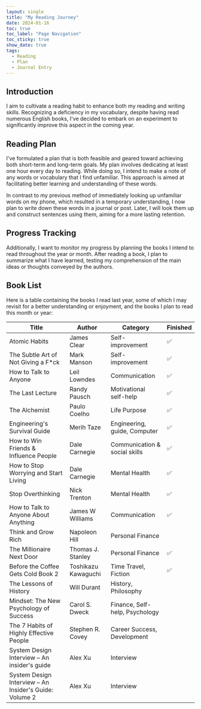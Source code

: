 ```yaml
---
layout: single
title: "My Reading Journey"
date: 2024-01-16
toc: true
toc_label: "Page Navigation"
toc_sticky: true
show_date: true
tags:
  - Reading
  - Plan
  - Journal Entry
---
```


## Introduction

I aim to cultivate a reading habit to enhance both my reading and writing skills. Recognizing a deficiency in my vocabulary, despite having read numerous English books, I've decided to embark on an experiment to significantly improve this aspect in the coming year.

## Reading Plan

I've formulated a plan that is both feasible and geared toward achieving both short-term and long-term goals. My plan involves dedicating at least one hour every day to reading. While doing so, I intend to make a note of any words or vocabulary that I find unfamiliar. This approach is aimed at facilitating better learning and understanding of these words.

In contrast to my previous method of immediately looking up unfamiliar words on my phone, which resulted in a temporary understanding, I now plan to write down these words in a journal or post. Later, I will look them up and construct sentences using them, aiming for a more lasting retention.

## Progress Tracking

Additionally, I want to monitor my progress by planning the books I intend to read throughout the year or month. After reading a book, I plan to summarize what I have learned, testing my comprehension of the main ideas or thoughts conveyed by the authors.

## Book List

Here is a table containing the books I read last year, some of which I may revisit for a better understanding or enjoyment, and the books I plan to read this month or year:

| Title                                                  | Author              | Category                       | Finished |
| ------------------------------------------------------ | ------------------- | ------------------------------ | -------- |
| Atomic Habits                                          | James Clear         | Self-improvement               | ✅       |
| The Subtle Art of Not Giving a F\*ck                   | Mark Manson         | Self-improvement               | ✅       |
| How to Talk to Anyone                                  | Leil Lowndes        | Communication                  | ✅       |
| The Last Lecture                                       | Randy Pausch        | Motivational self-help         | ✅       |
| The Alchemist                                          | Paulo Coelho        | Life Purpose                   | ✅       |
| Engineering's Survival Guide                           | Merih Taze          | Engineering, guide, Computer   | ✅       |
| How to Win Friends & Influence People                  | Dale Carnegie       | Communication & social skills  | ✅       |
| How to Stop Worrying and Start Living                  | Dale Carnegie       | Mental Health                  | ✅       |
| Stop Overthinking                                      | Nick Trenton        | Mental Health                  | ✅       |
| How to Talk to Anyone About Anything                   | James W Williams    | Communication                  | ✅       |
| Think and Grow Rich                                    | Napoleon Hill       | Personal Finance               |          |
| The Millionaire Next Door                              | Thomas J. Stanley   | Personal Finance               | ✅       |
| Before the Coffee Gets Cold Book 2                     | Toshikazu Kawaguchi | Time Travel, Fiction           | ✅       |
| The Lessons of History                                 | Will Durant         | History, Philosophy            |          |
| Mindset: The New Psychology of Success                 | Carol S. Dweck      | Finance, Self-help, Psychology |          |
| The 7 Habits of Highly Effective People                | Stephen R. Covey    | Career Success, Development    |          |
| System Design Interview – An insider's guide           | Alex Xu             | Interview                      |          |
| System Design Interview – An Insider's Guide: Volume 2 | Alex Xu             | Interview                      |          |
